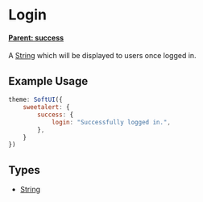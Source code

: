 # Login
#### **[Parent: success](/docs/sweetalert/success)**

A [String](https://developer.mozilla.org/en-US/docs/Web/JavaScript/Reference/Global_Objects/String) which will be displayed to users once logged in.

## Example Usage
```js
theme: SoftUI({
    sweetalert: {
        success: {
            login: "Successfully logged in.",
        },
    }
})
```

## Types
- [String](https://developer.mozilla.org/en-US/docs/Web/JavaScript/Reference/Global_Objects/String)